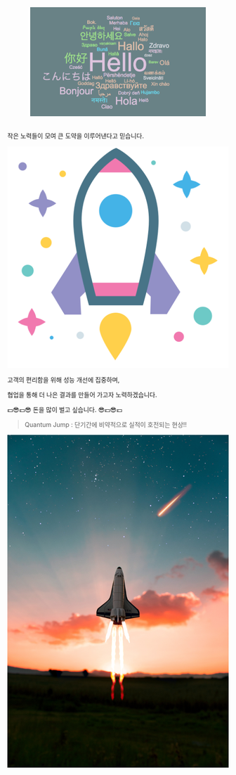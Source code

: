 <div align="center">
  <img src="./greeting.png" alt="Greeting Image" width="400">
</div>
<br>
<div>
  <p>작은 노력들이 모여 큰 도약을 이루어낸다고 믿습니다.</p>  <img src="./space.png">
  <p>고객의 편리함을 위해 성능 개선에 집중하며,</p>  
  <p>협업을 통해 더 나은 결과를 만들어 가고자 노력하겠습니다.</p>   
</div>


💵😎💵😎 돈을 많이 벌고 싶습니다. 😎💵😎💵


> Quantum Jump : 단기간에 비약적으로 실적이 호전되는 현상!! 

![image](./spaceship.jpg)










